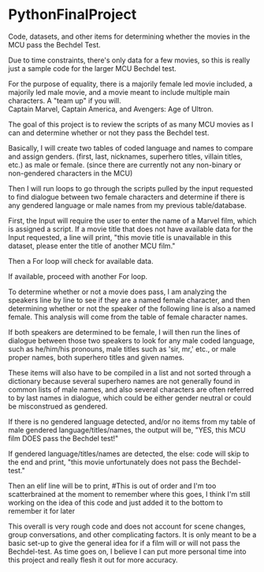 # PythonFinalProject
Code, datasets, and other items for determining whether the movies in the MCU pass the Bechdel Test.

Due to time constraints, there's only data for a few movies, so this is really just a sample code for the larger MCU Bechdel test. 

For the purpose of equality, there is a majorily female led movie included, a majorily led male movie, and a movie meant to include multiple main characters. A "team up" if you will.  
Captain Marvel, Captain America, and Avengers: Age of Ultron.

The goal of this project is to review the scripts of as many MCU movies as I can and determine whether or not they pass the Bechdel test.

Basically, I will create two tables of coded language and names to compare and assign genders. (first, last, nicknames, superhero titles, villain titles, etc.) as male or female. (since there are currently not any non-binary or non-gendered characters in the MCU)

Then I will run loops to go through the scripts pulled by the input requested to find dialogue between two female characters and determine if there is any gendered language or male names from my previous table/database.

First, the Input will require the user to enter the name of a Marvel film, which is assigned a script. 
If a movie title that does not have available data for the Input requested, a line will print, "this movie title is unavailable in this dataset, please enter the title of another MCU film."

Then a For loop will check for available data. 

If available, proceed with another For loop.

To determine whether or not a movie does pass, I am analyzing the speakers line by line to see if they are a named female character, and then determining whether or not the speaker of the following line is also a named female. This analysis will come from the table of female character names. 

If both speakers are determined to be female, I will then run the lines of dialogue between those two speakers to look for any male coded language, such as he/him/his pronouns, male titles such as 'sir, mr,' etc., or male proper names, both superhero titles and given names.

These items will also have to be compiled in a list and not sorted through a dictionary because several superhero names are not generally found in common lists of male names, and also several characters are often referred to by last names in dialogue, which could be either gender neutral or could be misconstrued as gendered.



If there is no gendered language detected, and/or no items from my table of male gendered language/titles/names, the output will be, "YES, this MCU film DOES pass the Bechdel test!"

If gendered language/titles/names are detected, the else: code will skip to the end and print, "this movie unfortunately does not pass the Bechdel-test."

Then an elif line will be to print,  #This is out of order and I'm too scatterbrained at the moment to remember where this goes, I think I'm still working on the idea of this code and just added it to the bottom to remember it for later


This overall is very rough code and does not account for scene changes, group conversations, and other complicating factors. 
It is only meant to be a basic set-up to give the general idea for if a film will or will not pass the Bechdel-test. As time goes on, I believe I can put more personal time into this project and really flesh it out for more accuracy. 
